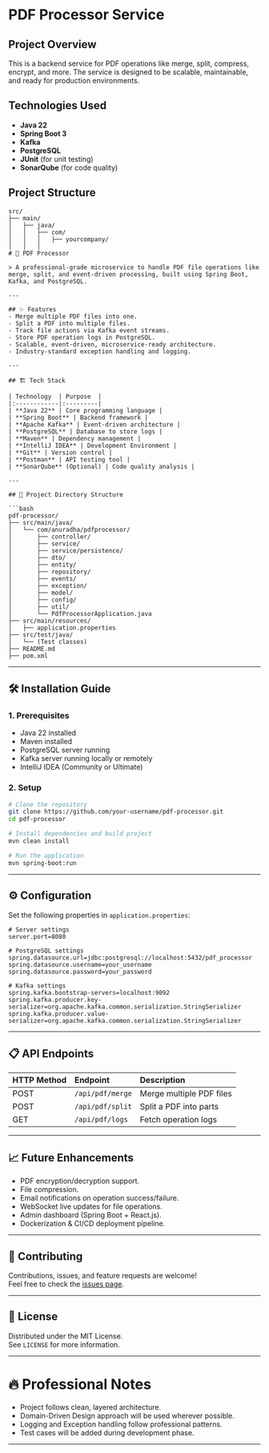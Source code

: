 # PDF Processor Service

## Project Overview
This is a backend service for PDF operations like merge, split, compress, encrypt, and more. The service is designed to be scalable, maintainable, and ready for production environments.

## Technologies Used
- **Java 22**
- **Spring Boot 3**
- **Kafka**
- **PostgreSQL**
- **JUnit** (for unit testing)
- **SonarQube** (for code quality)

## Project Structure
```plaintext
src/
├── main/
│   ├── java/
│   │   ├── com/
│   │   │   ├── yourcompany/
│   │   │
# 📄 PDF Processor

> A professional-grade microservice to handle PDF file operations like merge, split, and event-driven processing, built using Spring Boot, Kafka, and PostgreSQL.

---

## ✨ Features
- Merge multiple PDF files into one.
- Split a PDF into multiple files.
- Track file actions via Kafka event streams.
- Store PDF operation logs in PostgreSQL.
- Scalable, event-driven, microservice-ready architecture.
- Industry-standard exception handling and logging.

---

## 🏗️ Tech Stack

| Technology  | Purpose  |
|:------------|:---------|
| **Java 22** | Core programming language |
| **Spring Boot** | Backend framework |
| **Apache Kafka** | Event-driven architecture |
| **PostgreSQL** | Database to store logs |
| **Maven** | Dependency management |
| **IntelliJ IDEA** | Development Environment |
| **Git** | Version control |
| **Postman** | API testing tool |
| **SonarQube** (Optional) | Code quality analysis |

---

## 📁 Project Directory Structure

```bash
pdf-processor/
├── src/main/java/
│   └── com/anuradha/pdfprocessor/
│       ├── controller/
│       ├── service/
│       ├── service/persistence/
│       ├── dto/
│       ├── entity/
│       ├── repository/
│       ├── events/
│       ├── exception/
│       ├── model/
│       ├── config/
│       ├── util/
│       └── PdfProcessorApplication.java
├── src/main/resources/
│   ├── application.properties
├── src/test/java/
│   └── (Test classes)
├── README.md
├── pom.xml
```

---

## 🛠️ Installation Guide

### 1. Prerequisites
- Java 22 installed
- Maven installed
- PostgreSQL server running
- Kafka server running locally or remotely
- IntelliJ IDEA (Community or Ultimate)

### 2. Setup

```bash
# Clone the repository
git clone https://github.com/your-username/pdf-processor.git
cd pdf-processor

# Install dependencies and build project
mvn clean install

# Run the application
mvn spring-boot:run
```

---

## ⚙️ Configuration

Set the following properties in `application.properties`:

```properties
# Server settings
server.port=8080

# PostgreSQL settings
spring.datasource.url=jdbc:postgresql://localhost:5432/pdf_processor
spring.datasource.username=your_username
spring.datasource.password=your_password

# Kafka settings
spring.kafka.bootstrap-servers=localhost:9092
spring.kafka.producer.key-serializer=org.apache.kafka.common.serialization.StringSerializer
spring.kafka.producer.value-serializer=org.apache.kafka.common.serialization.StringSerializer
```

---

## 📋 API Endpoints

| HTTP Method | Endpoint | Description |
|:------------|:---------|:------------|
| POST | `/api/pdf/merge` | Merge multiple PDF files |
| POST | `/api/pdf/split` | Split a PDF into parts |
| GET  | `/api/pdf/logs` | Fetch operation logs |

---

## 📈 Future Enhancements
- PDF encryption/decryption support.
- File compression.
- Email notifications on operation success/failure.
- WebSocket live updates for file operations.
- Admin dashboard (Spring Boot + React.js).
- Dockerization & CI/CD deployment pipeline.

---

## 🤝 Contributing
Contributions, issues, and feature requests are welcome!  
Feel free to check the [issues page](https://github.com/your-username/pdf-processor/issues).

---

## 📄 License
Distributed under the MIT License.  
See `LICENSE` for more information.

---

# 🔥 Professional Notes

- Project follows clean, layered architecture.
- Domain-Driven Design approach will be used wherever possible.
- Logging and Exception handling follow professional patterns.
- Test cases will be added during development phase.

---

